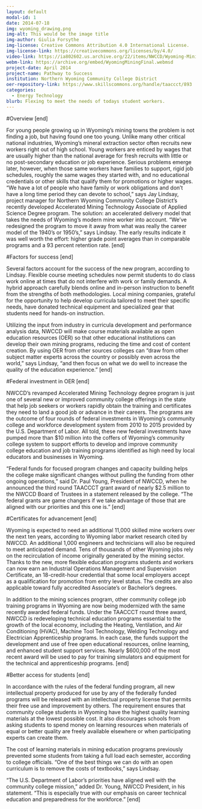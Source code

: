 ```yaml
---
layout: default
modal-id: 1
date: 2014-07-18
img: wyoming_drawing.png
img-alt: This would be the image title
img-author: Giulia Forsythe
img-license: Creative Commons Attribution 4.0 International License.
img-license-link: https://creativecommons.org/licenses/by/4.0/
video-link: https://ia802602.us.archive.org/22/items/NWCCD/Wyoming-Mining-final.mp4
webm-link: https://archive.org/embed/WyomingMiningFinal.webmsd
project-date: April 2014
project-name: Pathway to Success
institution: Northern Wyoming Community College District
oer-repository-link: https://www.skillscommons.org/handle/taaccct/893
categories:
  - Energy Technology
blurb: Flexing to meet the needs of todays student workers.
---
```


#Overview
[end]

For young people growing up in Wyoming’s mining towns the problem is not finding a job, but having found one too young. Unlike many other critical national industries, Wyoming’s mineral extraction sector often recruits new workers right out of high school. Young workers are enticed by wages that are usually higher than the national average for fresh recruits with little or no post-secondary education or job experience. Serious problems emerge later, however, when those same workers have families to support, rigid job schedules, roughly the same wages they started with, and no educational credentials or other skills that qualify them for promotions or higher wages. “We have a lot of people who have family or work obligations and don’t have a long time period they can devote to school,” says Jay Lindsay, project manager for Northern Wyoming Community College District’s recently developed Accelerated Mining Technology Associate of Applied Science Degree program. The solution: an accelerated delivery model that takes the needs of Wyoming’s modern mine worker into account. “We’ve redesigned the program to move it away from what was really the career model of the 1940’s or 1950’s,” says Lindsay. The early results indicate it was well worth the effort: higher grade point averages than in comparable programs and a 93 percent retention rate.
[end]

#Factors for success
[end]

Several factors account for the success of the new program, according to Lindsay. Flexible course meeting schedules now permit students to do class work online at times that do not interfere with work or family demands. A hybrid approach carefully blends online and in-person instruction to benefit from the strengths of both methodologies. Local mining companies, grateful for the opportunity to help develop curricula tailored to meet their specific needs, have donated technical equipment and specialized gear that students need for hands-on instruction. 

Utilizing the input from industry in curricula development and performance analysis data, NWCCD will make course materials available as open education resources (OER) so that other educational institutions can develop their own mining programs, reducing the time and cost of content creation. By using OER from other sources colleges can “draw from other subject matter experts across the country or possibly even across the world,” says Lindsay, “and then focus on what we do well to increase the quality of the education experience.”
[end]

#Federal investment in OER
[end]

NWCCD’s revamped Accelerated Mining Technology degree program is just one of several new or improved community college offerings in the state that help job seekers or workers rapidly obtain the training and certificates they need to land a good job or advance in their careers. The programs are the outcome of four rounds of federal investments in Wyoming’s community college and workforce development system from 2010 to 2015 provided by the U.S. Department of Labor. All told, these new federal investments have pumped more than $10 million into the coffers of Wyoming’s community college system to support efforts to develop and improve community college education and job training programs identified as high need by local educators and businesses in Wyoming.

“Federal funds for focused program changes and capacity building helps the college make significant changes without pulling the funding from other ongoing operations,” said Dr. Paul Young, President of NWCCD, when he announced the third round TAACCCT grant award of nearly $2.5 million to the NWCCD Board of Trustees in a statement released by the college. “The federal grants are game changers if we take advantage of those that are aligned with our priorities and this one is.”
[end]

#Certificates for advancement
[end]

Wyoming is expected to need an additional 11,000 skilled mine workers over the next ten years, according to Wyoming labor market research cited by NWCCD. An additional 1,000 engineers and technicians will also be required to meet anticipated demand. Tens of thousands of other Wyoming jobs rely on the recirculation of income originally generated by the mining sector. Thanks to the new, more flexible education programs students and workers can now earn an Industrial Operations Management and Supervision Certificate, an 18-credit-hour credential that some local employers accept as a qualification for promotion from entry level status. The credits are also applicable toward fully accredited Associate’s or Bachelor’s degrees.

In addition to the mining sciences program, other community college job training programs in Wyoming are now being modernized with the same recently awarded federal funds. Under the TAACCCT round three award, NWCCD is redeveloping technical education programs essential to the growth of the local economy, including the Heating, Ventilation, and Air Conditioning (HVAC), Machine Tool Technology, Welding Technology and Electrician Apprenticeship programs. In each case, the funds support the development and use of free open educational resources, online learning, and enhanced student support services. Nearly $600,000 of the most recent award will be used to pay for training simulators and equipment for the technical and apprenticeship programs.
[end]

#Better access for students
[end]

In accordance with the rules of the federal funding program, all new intellectual property produced for use by any of the federally funded programs will be released with an intellectual property license that permits their free use and improvement by others. The requirement ensures that community college students in Wyoming have the highest quality learning materials at the lowest possible cost. It also discourages schools from asking students to spend money on learning resources when materials of equal or better quality are freely available elsewhere or when participating experts can create them.

The cost of learning materials in mining education programs previously prevented some students from taking a full load each semester, according to college officials. “One of the best things we can do with an open curriculum is to remove the costs of textbooks,” says Lindsay. 

“The U.S. Department of Labor’s priorities have aligned well with the community college mission,” added Dr. Young, NWCCD President, in his statement. “This is especially true with our emphasis on career technical education and preparedness for the workforce.”
[end]
